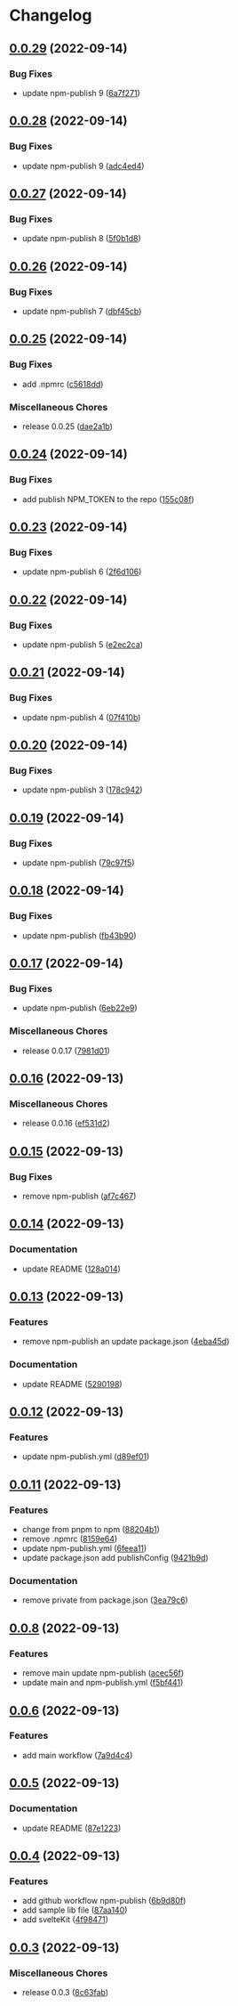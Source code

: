 # Changelog

## [0.0.29](https://github.com/shinokada/release-please-example/compare/v0.0.28...v0.0.29) (2022-09-14)


### Bug Fixes

* update npm-publish 9 ([6a7f271](https://github.com/shinokada/release-please-example/commit/6a7f2715f8887629f923bd42d42612fe40eda63e))

## [0.0.28](https://github.com/shinokada/release-please-example/compare/v0.0.27...v0.0.28) (2022-09-14)


### Bug Fixes

* update npm-publish 9 ([adc4ed4](https://github.com/shinokada/release-please-example/commit/adc4ed429463ac9acdba30519a4ded70193ef72f))

## [0.0.27](https://github.com/shinokada/release-please-example/compare/v0.0.26...v0.0.27) (2022-09-14)


### Bug Fixes

* update npm-publish 8 ([5f0b1d8](https://github.com/shinokada/release-please-example/commit/5f0b1d842367d107c64746038e0fcc797e1c8ec4))

## [0.0.26](https://github.com/shinokada/release-please-example/compare/v0.0.25...v0.0.26) (2022-09-14)


### Bug Fixes

* update npm-publish 7 ([dbf45cb](https://github.com/shinokada/release-please-example/commit/dbf45cb59dbd57b1515a7a8d2a7df8ae678c0f7c))

## [0.0.25](https://github.com/shinokada/release-please-example/compare/v0.0.24...v0.0.25) (2022-09-14)


### Bug Fixes

* add .npmrc ([c5618dd](https://github.com/shinokada/release-please-example/commit/c5618dd66ee07438e4356c31ed04395addd322ab))


### Miscellaneous Chores

* release 0.0.25 ([dae2a1b](https://github.com/shinokada/release-please-example/commit/dae2a1b39d72d8acbb238bdefa8c8564e25fab82))

## [0.0.24](https://github.com/shinokada/release-please-example/compare/v0.0.23...v0.0.24) (2022-09-14)


### Bug Fixes

* add publish NPM_TOKEN to the repo ([155c08f](https://github.com/shinokada/release-please-example/commit/155c08f9f4c205f471435efcd0b9a39bdff9628c))

## [0.0.23](https://github.com/shinokada/release-please-example/compare/v0.0.22...v0.0.23) (2022-09-14)


### Bug Fixes

* update npm-publish 6 ([2f6d106](https://github.com/shinokada/release-please-example/commit/2f6d10688b1fba03804f843935778b98749985f3))

## [0.0.22](https://github.com/shinokada/release-please-example/compare/v0.0.21...v0.0.22) (2022-09-14)


### Bug Fixes

* update npm-publish 5 ([e2ec2ca](https://github.com/shinokada/release-please-example/commit/e2ec2ca11366d943409e5a2ec95ae557d1e12d26))

## [0.0.21](https://github.com/shinokada/release-please-example/compare/v0.0.20...v0.0.21) (2022-09-14)


### Bug Fixes

* update npm-publish 4 ([07f410b](https://github.com/shinokada/release-please-example/commit/07f410b99918da78f5b3b3ac1355084092a256e0))

## [0.0.20](https://github.com/shinokada/release-please-example/compare/v0.0.19...v0.0.20) (2022-09-14)


### Bug Fixes

* update npm-publish 3 ([178c942](https://github.com/shinokada/release-please-example/commit/178c942e737ab940310a518270486e0d56c57a97))

## [0.0.19](https://github.com/shinokada/release-please-example/compare/v0.0.18...v0.0.19) (2022-09-14)


### Bug Fixes

* update npm-publish ([79c97f5](https://github.com/shinokada/release-please-example/commit/79c97f5eefd986d7f4dcca04bddf5f0bdd474081))

## [0.0.18](https://github.com/shinokada/release-please-example/compare/v0.0.17...v0.0.18) (2022-09-14)


### Bug Fixes

* update npm-publish ([fb43b90](https://github.com/shinokada/release-please-example/commit/fb43b90997b692bc9ad1a64e287bab838c041796))

## [0.0.17](https://github.com/shinokada/release-please-example/compare/v0.0.16...v0.0.17) (2022-09-14)


### Bug Fixes

* update npm-publish ([6eb22e9](https://github.com/shinokada/release-please-example/commit/6eb22e9c6f8fdc114ba51acd9cfb7d6ca08d8fc2))


### Miscellaneous Chores

* release 0.0.17 ([7981d01](https://github.com/shinokada/release-please-example/commit/7981d01c490e76893967d07787a4681776545767))

## [0.0.16](https://github.com/shinokada/release-please-example/compare/v0.0.15...v0.0.16) (2022-09-13)


### Miscellaneous Chores

* release 0.0.16 ([ef531d2](https://github.com/shinokada/release-please-example/commit/ef531d276a55bc715758f31eacf0f9b9b354efd1))

## [0.0.15](https://github.com/shinokada/release-please-example/compare/v0.0.14...v0.0.15) (2022-09-13)


### Bug Fixes

* remove npm-publish ([af7c467](https://github.com/shinokada/release-please-example/commit/af7c4672cb551897950b98d45f2d9d94ed51a80f))

## [0.0.14](https://github.com/shinokada/release-please-example/compare/v0.0.13...v0.0.14) (2022-09-13)


### Documentation

* update README ([128a014](https://github.com/shinokada/release-please-example/commit/128a014619aa0bdfd531a6c34a917fba260d6335))

## [0.0.13](https://github.com/shinokada/release-please-example/compare/v0.0.12...v0.0.13) (2022-09-13)


### Features

* remove npm-publish an update package.json ([4eba45d](https://github.com/shinokada/release-please-example/commit/4eba45d20c6279064c0010115e1e99859e99d758))


### Documentation

* update README ([5290198](https://github.com/shinokada/release-please-example/commit/5290198c3075cdbe1c1d62e3c65e679bfb0277f6))

## [0.0.12](https://github.com/shinokada/release-please-example/compare/v0.0.11...v0.0.12) (2022-09-13)


### Features

* update npm-publish.yml ([d89ef01](https://github.com/shinokada/release-please-example/commit/d89ef0157c356ec7908fb6436927ab0f1e6e3351))

## [0.0.11](https://github.com/shinokada/release-please-example/compare/v0.0.8...v0.0.11) (2022-09-13)


### Features

* change from pnpm to npm ([88204b1](https://github.com/shinokada/release-please-example/commit/88204b1ee277258923257b72f5befc90b9dae7da))
* remove .npmrc ([8159e64](https://github.com/shinokada/release-please-example/commit/8159e64d7f0864eec38adb5d4394001eee5cf151))
* update npm-publish.yml ([6feea11](https://github.com/shinokada/release-please-example/commit/6feea111525ca79e9b4cc000b8879a4b1bfb170a))
* update package.json add publishConfig ([9421b9d](https://github.com/shinokada/release-please-example/commit/9421b9d0117ac355924cf537a92933ab5937d3b8))


### Documentation

* remove private from package.json ([3ea79c6](https://github.com/shinokada/release-please-example/commit/3ea79c6f8e2d2153562a55c5cfb4c0774529672e))

## [0.0.8](https://github.com/shinokada/release-please-example/compare/v0.0.6...v0.0.8) (2022-09-13)


### Features

* remove main update npm-publish ([acec56f](https://github.com/shinokada/release-please-example/commit/acec56f2583159eccb53613c3ad1c93884563702))
* update main and npm-publish.yml ([f5bf441](https://github.com/shinokada/release-please-example/commit/f5bf44108d935e4da06bab0891fdf9558f50710b))

## [0.0.6](https://github.com/shinokada/release-please-example/compare/v0.0.5...v0.0.6) (2022-09-13)


### Features

* add main workflow ([7a9d4c4](https://github.com/shinokada/release-please-example/commit/7a9d4c478a2d0400dd5ec1d9537c32b690428391))

## [0.0.5](https://github.com/shinokada/release-please-example/compare/v0.0.4...v0.0.5) (2022-09-13)


### Documentation

* update README ([87e1223](https://github.com/shinokada/release-please-example/commit/87e12234fcd03effe19dd2d7f92f06bd0e42d35d))

## [0.0.4](https://github.com/shinokada/release-please-example/compare/v0.0.3...v0.0.4) (2022-09-13)


### Features

* add github workflow npm-publish ([6b9d80f](https://github.com/shinokada/release-please-example/commit/6b9d80fe9ba24c9a94f8d1a092b19bbb4ba48e84))
* add sample lib file ([87aa140](https://github.com/shinokada/release-please-example/commit/87aa140d7b605554d8bcb2f78c05196f22d0d165))
* add svelteKit ([4f98471](https://github.com/shinokada/release-please-example/commit/4f98471ffcdf74055e27e4325d43f9e1ba719914))

## [0.0.3](https://github.com/shinokada/release-please-example/compare/v0.0.2...v0.0.3) (2022-09-13)


### Miscellaneous Chores

* release 0.0.3 ([8c63fab](https://github.com/shinokada/release-please-example/commit/8c63fabaf2174840d6726477e38a648948fc09af))
